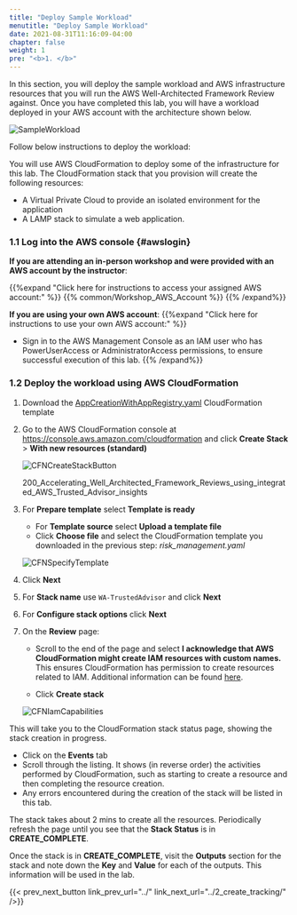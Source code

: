 ```yaml
---
title: "Deploy Sample Workload"
menutitle: "Deploy Sample Workload"
date: 2021-08-31T11:16:09-04:00
chapter: false
weight: 1
pre: "<b>1. </b>"
---
```



In this section, you will deploy the sample workload and AWS infrastructure resources that you will run the AWS Well-Architected Framework Review against. Once you have completed this lab, you will have a workload deployed in your AWS account with the architecture shown below.

![SampleWorkload](/watool/200_Accelerating_Well_Architected_Framework_Reviews_using_integrated_AWS_Trusted_Advisor_insights/Images/section1_sample_workload_architecture_before.png)


Follow below instructions to deploy the workload:




You will use AWS CloudFormation to deploy some of the infrastructure for this lab. The CloudFormation stack that you provision will create the following resources:

* A Virtual Private Cloud to provide an isolated environment for the application
* A LAMP stack to simulate a web application.

### 1.1 Log into the AWS console {#awslogin}

**If you are attending an in-person workshop and were provided with an AWS account by the instructor**:

{{%expand "Click here for instructions to access your assigned AWS account:" %}} {{% common/Workshop_AWS_Account %}} {{% /expand%}}

**If you are using your own AWS account**:
{{%expand "Click here for instructions to use your own AWS account:" %}}
* Sign in to the AWS Management Console as an IAM user who has PowerUserAccess or AdministratorAccess permissions, to ensure successful execution of this lab.
{{% /expand%}}

### 1.2 Deploy the workload using AWS CloudFormation
1. Download the [AppCreationWithAppRegistry.yaml](/watool/200_Accelerating_Well_Architected_Framework_Reviews_using_integrated_AWS_Trusted_Advisor_insights/Code/AppCreationWithAppRegistry.yaml) CloudFormation template
1. Go to the AWS CloudFormation console at <https://console.aws.amazon.com/cloudformation> and click **Create Stack** > **With new resources (standard)**

    ![CFNCreateStackButton](/watool/200_Accelerating_Well_Architected_Framework_Reviews_using_integrated_AWS_Trusted_Advisor_insights/Images/CFNCreateStackButton.png)

    200_Accelerating_Well_Architected_Framework_Reviews_using_integrated_AWS_Trusted_Advisor_insights

1. For **Prepare template** select **Template is ready**

    * For **Template source** select **Upload a template file**
    * Click **Choose file** and select the CloudFormation template you downloaded in the previous step: *risk_management.yaml*

    ![CFNSpecifyTemplate](/watool/200_Accelerating_Well_Architected_Framework_Reviews_using_integrated_AWS_Trusted_Advisor_insights/Images/CFNUploadTemplateFile.png)

1. Click **Next**
1. For **Stack name** use `WA-TrustedAdvisor` and click **Next**
1. For **Configure stack options** click **Next**
1. On the **Review** page:
    * Scroll to the end of the page and select **I acknowledge that AWS CloudFormation might create IAM resources with custom names.** This ensures CloudFormation has permission to create resources related to IAM. Additional information can be found [here](https://docs.aws.amazon.com/AWSCloudFormation/latest/APIReference/API_CreateStack.html).

    * Click **Create stack**

    ![CFNIamCapabilities](/watool/200_Accelerating_Well_Architected_Framework_Reviews_using_integrated_AWS_Trusted_Advisor_insights/Images/CFNIamCapabilities.png)

This will take you to the CloudFormation stack status page, showing the stack creation in progress.

  * Click on the **Events** tab
  * Scroll through the listing. It shows (in reverse order) the activities performed by CloudFormation, such as starting to create a resource and then completing the resource creation.
  * Any errors encountered during the creation of the stack will be listed in this tab.

The stack takes about 2 mins to create all the resources. Periodically refresh the page until you see that the **Stack Status** is in **CREATE_COMPLETE**.

Once the stack is in **CREATE_COMPLETE**, visit the **Outputs** section for the stack and note down the **Key** and **Value** for each of the outputs. This information will be used in the lab.

{{< prev_next_button link_prev_url="../" link_next_url="../2_create_tracking/" />}}
